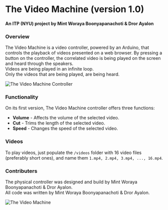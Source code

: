 # The Video Machine (version 1.0)
#### An ITP (NYU) project by Mint Woraya Boonyapanachoti & Dror Ayalon


### Overview
The Video Machine is a video controller, powered by an Arduino, that controls the playback of videos presented on a web browser.
By pressing a button on the controller, the correlated video is being played on the screen and heard through the speakers.  
Videos are being played in an infinite loop.  
Only the videos that are being played, are being heard.

![The Video Machine Controller](https://github.com/dodiku/the_video_machine/blob/master/images/DSCF4490_small.jpg)

### Functionality
On its first version, The Video Machine controller offers three functions:
- **Volume** - Affects the volume of the selected video.
- **Cut** - Trims the length of the selected video.
- **Speed** - Changes the speed of the selected video.

### Videos
To play videos, just populate the `/videos` folder with 16 video files (preferably short ones), and name them `1.mp4, 2.mp4, 3.mp4, ..., 16.mp4`.

### Contributers
The physical controller was designed and build by Mint Woraya Boonyapanachoti & Dror Ayalon.  
All code was written by Mint Woraya Boonyapanachoti & Dror Ayalon.

![The Video Machine](DSCF4498_small.jpg)
